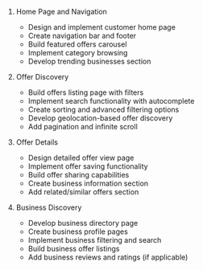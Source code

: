 1. Home Page and Navigation
   - Design and implement customer home page
   - Create navigation bar and footer
   - Build featured offers carousel
   - Implement category browsing
   - Develop trending businesses section

2. Offer Discovery
   - Build offers listing page with filters
   - Implement search functionality with autocomplete
   - Create sorting and advanced filtering options
   - Develop geolocation-based offer discovery
   - Add pagination and infinite scroll

3. Offer Details
   - Design detailed offer view page
   - Implement offer saving functionality
   - Build offer sharing capabilities
   - Create business information section
   - Add related/similar offers section

4. Business Discovery
   - Develop business directory page
   - Create business profile pages
   - Implement business filtering and search
   - Build business offer listings
   - Add business reviews and ratings (if applicable)